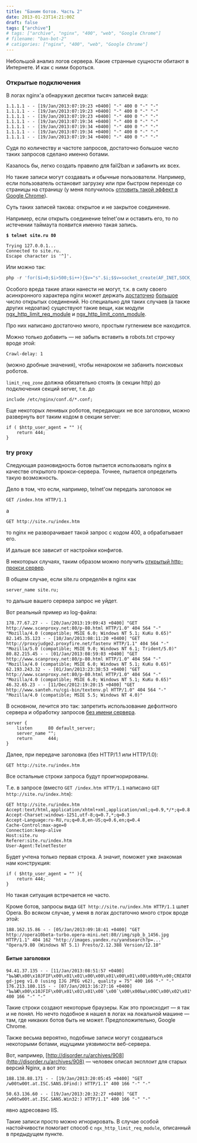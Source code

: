 ```yaml
---
title: "Баним ботов. Часть 2"
date: 2013-01-23T14:21:00Z
draft: false
tags: ["archive"]
# tags: ["archive", "nginx", "400", "web", "Google Chrome"]
# filename: "ban-bot-2"
# catigories: ["nginx", "400", "web", "Google Chrome"]
---
```


Небольшой анализ логов сервера. Какие странные сущности обитают в Интернете. И как с ними бороться.

### Открытые подключения

В логах nginx'а обнаружил десятки тысяч записей вида:

```
1.1.1.1 - - [19/Jan/2013:07:19:23 +0400] "-" 400 0 "-" "-"
1.1.1.1 - - [19/Jan/2013:07:19:23 +0400] "-" 400 0 "-" "-"
1.1.1.1 - - [19/Jan/2013:07:19:23 +0400] "-" 400 0 "-" "-"
1.1.1.1 - - [19/Jan/2013:07:19:34 +0400] "-" 400 0 "-" "-"
1.1.1.1 - - [19/Jan/2013:07:19:34 +0400] "-" 400 0 "-" "-"
1.1.1.1 - - [19/Jan/2013:07:19:34 +0400] "-" 400 0 "-" "-"
1.1.1.1 - - [19/Jan/2013:07:19:34 +0400] "-" 400 0 "-" "-"
```

Судя по количеству и частоте запросов, достаточно большое число таких запросов сделано именно ботами.

Казалось бы, легко создать правило для fail2ban и забанить их всех.

Но такие записи могут создавать и обычные пользователи. Например, если пользователь остановит загрузку или при быстром переходе со страницы на страницу (у меня получилось [отловить такой эффект в Google Chrome](http://www.valmat.ru/2013/01/-400-0-.html)).

Суть таких записей такова: открытое и не закрытое соединение.

Например, если открыть соединение telnet'ом и оставить его, то по истечении таймаута появится именно такая запись.

**```$ telnet site.ru 80```**

```
Trying 127.0.0.1...
Connected to site.ru.
Escape character is '^]'.
```

Или можно так:

```php
php -r 'for($i=0;$i>500;$i++){$v="s".$i;$$v=socket_create(AF_INET,SOCK_STREAM,SOL_TCP);socket_connect($$v,"localhost", 80);}'
```

Особого вреда такие атаки нанести не могут, т.к. в силу своего асинхронного характера nginx может держать [достаточно](http://forum.nginx.org/read.php?21,129983,129986#msg-129986) [большое](http://nginx.org/ru/docs/ngx_core_module.html#worker_connections) число открытых соединений. Но специально для таких случаев (а также других недоатак) существуют такие вещи, как модули [ngx_http_limit_req_module](http://nginx.org/ru/docs/http/ngx_http_limit_req_module.html) и [ngx_http_limit_conn_module](http://nginx.org/ru/docs/http/ngx_http_limit_conn_module.html).

Про них написано достаточно много, простым гуглением все находится.

Можно только добавить — не забыть вставить в robots.txt строчку вроде этой:

```
Crawl-delay: 1
```

(можно дробные значения), чтобы ненароком не забанить поисковых роботов.

`limit_req_zone` должна обязательно стоять (в секции http) до подключения секций server, т.е. до

```
include /etc/nginx/conf.d/*.conf;
```

Еще некоторых ленивых роботов, передающих не все заголовки, можно развернуть вот таким кодом в секции server:

```nginx
if ( $http_user_agent = "" ){
    return 444;
}
```

### try proxy

Следующая разновидность ботов пытается использовать nginx в качестве открытого прокси-сервера. Точнее, пытается определить такую возможность.

Дело в том, что если, например, telnet'ом передать заголовок не

```
GET /index.htm HTTP/1.1
```

а

```
GET http://site.ru/index.htm
```

то nginx не разворачивает такой запрос с кодом 400, а обрабатывает его.

И дальше все зависит от настройки конфигов.

В некоторых случаях, таким образом можно получить [открытый http-прокси сервер](http://forum.nginx.org/read.php?21,226769,227097#msg-227097).

В общем случае, если site.ru определён в nginx как

```
server_name site.ru;
```

то дальше вашего сервера запрос не уйдет.

Вот реальный пример из log-файла:

```
178.77.67.27 - - [20/Jan/2013:19:09:43 +0400] "GET http://www.scanproxy.net:80/p-80.html HTTP/1.0" 404 564 "-" "Mozilla/4.0 (compatible; MSIE 6.0; Windows NT 5.1; KuKu 0.65)"
82.145.35.123 - - [10/Jan/2013:08:11:20 +0400] "GET http://proxyjudge2.proxyfire.net/fastenv HTTP/1.1" 404 564 "-" "Mozilla/5.0 (compatible; MSIE 9.0; Windows NT 6.1; Trident/5.0)"
80.82.215.45 - - [01/Jan/2013:08:59:03 +0400] "GET http://www.scanproxy.net:80/p-80.html HTTP/1.0" 404 564 "-" "Mozilla/4.0 (compatible; MSIE 6.0; Windows NT 5.1; KuKu 0.65)"
62.193.243.32 - - [01/Jan/2013:23:38:53 +0400] "GET http://www.scanproxy.net:80/p-80.html HTTP/1.0" 404 564 "-" "Mozilla/4.0 (compatible; MSIE 6.0; Windows NT 5.1; KuKu 0.65)"
46.32.65.23 - - [11/Dec/2012:19:20:15 +0400] "GET http://www.santeh.ru/cgi-bin/textenv.pl HTTP/1.0" 404 564 "-" "Mozilla/4.0 (compatible; MSIE 5.5; Windows NT 4.0)"
```

В основном, лечится это так: запретить использование дефолтного сервера и обработку запросов [без имени сервера](http://nginx.org/ru/docs/http/request_processing.html#how_to_prevent_undefined_server_names).

```
server {
    listen      80 default_server;
    server_name "";
    return      444;
}
```

Далее, при передаче заголовка (без HTTP/1.1 или HTTP/1.0):

```
GET http://site.ru/index.htm
```

Все остальные строки запроса будут проигнорированы.

Т.е. в запросе (вместо `GET /index.htm HTTP/1.1` написано `GET http://site.ru/index.htm`):

```
GET http://site.ru/index.htm
Accept:text/html,application/xhtml+xml,application/xml;q=0.9,*/*;q=0.8
Accept-Charset:windows-1251,utf-8;q=0.7,*;q=0.3
Accept-Language:ru-RU,ru;q=0.8,en-US;q=0.6,en;q=0.4
Cache-Control:max-age=0
Connection:keep-alive
Host:site.ru
Referer:site.ru/index.htm
User-Agent:TelnetTester
```

Будет учтена только первая строка. А значит, поможет уже знакомая нам конструкция:

```nginx
if ( $http_user_agent = "" ){
    return 444;
}
```

Но такая ситуация встречается не часто.

Кроме ботов, запросы вида `GET http://site.ru/index.htm HTTP/1.1` шлет Opera. Во всяком случае, у меня в логах достаточно много строк вроде этой:

```
188.162.15.86 - - [05/Jan/2013:09:18:41 +0400] "GET http://opera10beta-turbo.opera-mini.net:80//img/spb_b_1456.jpg HTTP/1.1" 404 162 "http://images.yandex.ru/yandsearch?p=..." "Opera/9.80 (Windows NT 5.1) Presto/2.12.388 Version/12.10"
```

#### Битые заголовки

```
94.41.37.135 - - [11/Jan/2013:08:51:57 +0400] "ЪьЪЮ\x00\x10JFIF\x00\x01\x01\x00\x00\x01\x00\x01\x00\x00ЪЧ\x00;CREATOR: gd-jpeg v1.0 (using IJG JPEG v62), quality = 75" 400 166 "-" "-"
176.213.180.115 - - [07/Jan/2013:16:27:16 +0400] "ЪьЪЮ\x00\x10JFIF\x00\x01\x01\x01\x00`\x00`\x00\x00Ъш\x00C\x00\x02\x01\x01\x02\x01\x01\x02\x02\x02\x02\x02\x02\x02\x02\x03\x05\x03\x03\x03\x03\x03\x06\x04\x04\x03\x05\x07\x06\x07\x07\x07\x06\x07\x07\x08\x09\x0B\x09\x08\x08" 400 166 "-" "-"
```

Такие строки создают некоторые браузеры. Как это происходит — я так и не понял. Но нечто подобное я нашел в логах на локальной машине — там, где никаких ботов быть не может. Предположительно, Google Chrome.

Также весьма вероятно, подобные записи могут создаваться некоторыми ботами, ищущими уязвимости веб-сервера.

Вот, например, [http://disorder.ru/archives/908](http://disorder.ru/archives/908) — человек описал эксплоит для старых версий Nginx, а вот это:

```
188.138.88.171 - - [19/Jan/2013:20:05:45 +0400] "GET /w00tw00t.at.ISC.SANS.DFind:) HTTP/1.1" 400 166 "-" "-"

50.63.136.60 - - [19/Jan/2013:20:32:27 +0400] "GET /w00tw00t.at.ISC.SANS.Win32:) HTTP/1.1" 400 166 "-" "-"
```

явно адресовано IIS.

Такие записи просто можно игнорировать. В случае особой настойчивости помогает способ с `ngx_http_limit_req_module`, описанный в предыдущем пункте.

